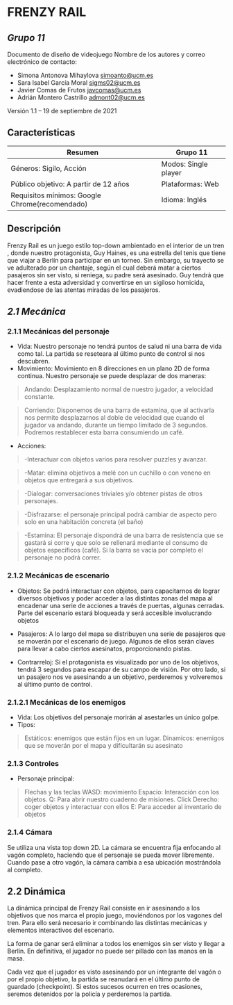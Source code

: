 # FRENZY RAIL

## _Grupo 11_

Documento de diseño de videojuego
Nombre de los autores y correo electrónico de contacto: 
- Simona Antonova Mihaylova simoanto@ucm.es
- Sara Isabel García Moral sigms02@ucm.es
- Javier Comas de Frutos javcomas@ucm.es
- Adrián Montero Castrillo admont02@ucm.es

Versión 1.1 – 19 de septiembre de 2021

## Características

| Resumen |Grupo 11 |
| ------ | ------ |
| Géneros: Sigilo, Acción | Modos: Single player |
|Público objetivo: A partir de 12 años| Plataformas: Web|
| Requisitos mínimos: Google Chrome(recomendado)|Idioma: Inglés|

## Descripción
 
 Frenzy Rail es un juego estilo top-down ambientado en el interior de un tren , donde nuestro protagonista, Guy Haines, es una estrella del tenis que tiene que viajar a Berlín para  participar en un torneo. Sin embargo, su trayecto se ve adulterado por un chantaje, según el cual deberá matar a ciertos pasajeros sin ser visto, si reniega, su padre será asesinado. Guy tendrá que hacer frente a esta adversidad y convertirse en un sigiloso homicida, evadiendose de las atentas miradas de los pasajeros.


## _2.1 Mecánica_
### 2.1.1 Mecánicas del personaje
- Vida: Nuestro personaje no tendrá puntos de salud ni una barra de vida como tal. La partida se reseteara al último punto de control si nos descubren.
- Movimiento:  Movimiento en 8 direcciones en un plano 2D de forma continua. Nuestro personaje se puede desplazar de dos maneras:
> Andando: Desplazamiento normal de nuestro jugador, a velocidad constante.

>Corriendo: Disponemos de una barra de estamina, que al activarla nos permite desplazarnos al doble de velocidad que cuando el jugador va andando, durante un tiempo limitado de 3 segundos. Podremos restablecer esta barra consumiendo un café.

- Acciones:
>-Interactuar con objetos varios para resolver puzzles y avanzar.

>-Matar: elimina objetivos a melé con un cuchillo o con veneno en objetos que entregará a sus objetivos.

>-Dialogar: conversaciones triviales y/o obtener pistas de otros personajes.

>-Disfrazarse: el personaje principal podrá cambiar de aspecto pero solo en una habitación concreta (el baño)

>-Estamina: El personaje dispondrá de una barra de resistencia que se gastará si corre y que solo se             rellenará mediante el consumo de objetos específicos (café). Si la barra se vacía por completo el personaje no podrá correr.

### 2.1.2 Mecánicas de escenario
- Objetos: Se podrá interactuar con objetos, para capacitarnos de lograr diversos objetivos y poder acceder a las distintas zonas del mapa al encadenar una serie de acciones a través de puertas, algunas cerradas. Parte del escenario estará bloqueada y será accesible involucrando objetos  

- Pasajeros: A lo largo del mapa se distribuyen una serie de pasajeros que se moverán por el escenario de juego. Algunos de ellos serán claves para llevar a cabo ciertos asesinatos, proporcionando pistas.

- Contrarreloj: Si el protagonista es visualizado por uno de los objetivos, tendrá 3 segundos para escapar de su campo de visión. Por otro lado, si un pasajero nos ve asesinando a un objetivo, perderemos y volveremos al último punto de control. 

### 2.1.2.1 Mecánicas de los enemigos
- Vida: Los objetivos del personaje morirán al asestarles un único golpe.
- Tipos: 
>Estáticos: enemigos que están fijos en un lugar.
Dinamicos: enemigos que se moverán por el mapa y dificultarán su asesinato

### 2.1.3 Controles
- Personaje principal:
>Flechas y las teclas WASD: movimiento
Espacio: Interacción con los objetos.
Q: Para abrir nuestro cuaderno de misiones.
Click Derecho: coger objetos y interactuar con ellos
E: Para acceder al inventario de objetos 

### 2.1.4 Cámara
Se utiliza una vista top down 2D.
La cámara se encuentra fija enfocando al vagón completo, haciendo que el personaje se pueda mover libremente. Cuando pase a otro vagón, la cámara cambia a esa ubicación mostrándola al completo.

## 2.2 Dinámica
La dinámica principal de Frenzy Rail consiste en ir asesinando a los objetivos que nos marca el propio juego, moviéndonos por los vagones del tren. Para ello será necesario ir combinando las distintas mecánicas y elementos interactivos del escenario.

La forma de ganar será eliminar a todos los enemigos sin ser visto y llegar a Berlín. En definitiva, el jugador no puede ser pillado con las manos en la masa.

Cada vez que el jugador es visto asesinando por un integrante del vagón o por el propio objetivo, la partida se reanudará en el último punto de guardado (checkpoint). Si estos sucesos ocurren en tres ocasiones, seremos detenidos por la policía y perderemos la partida.


